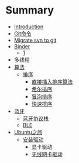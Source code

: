 # Summary

* [Introduction](README.md)
* [Git命令](chapter1.md)
* [Migrate svn to git](migrate-svn-to-git.md)
* [Binder](binder.md)
  * [1](binder/1.md)
* 多线程
* [算法](suan-fa.md)
  * [排序](suan-fa/pai-xu.md)
    * [直接插入排序算法](suan-fa/pai-xu/zhi-jie-cha-ru-pai-xu-suan-fa.md)
    * [希尔排序](suan-fa/pai-xu/xi-er-pai-xu.md)
    * [冒泡排序](suan-fa/pai-xu/mao-pao-pai-xu.md)
    * [快速排序](suan-fa/pai-xu/kuai-su-pai-xu.md)
* [蓝牙](lan-ya-4-0.md)
  * [蓝牙协议栈](lan-ya-4-0/lan-ya-xie-yi-zhan.md)
  * [BLE](lan-ya-4-0/ble.md)
* [Ubuntu之旅](ubuntuzhi-lv.md)
  * [安装驱动](ubuntuzhi-lv/an-zhuang-qu-dong.md)
    * 显卡驱动
    * [无线网卡驱动](ubuntuzhi-lv/an-zhuang-qu-dong/wu-xian-wang-qia-qu-dong.md)

